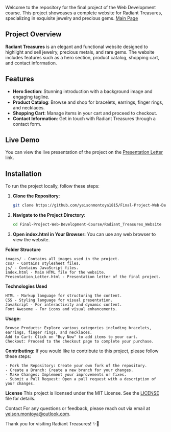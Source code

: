 
Welcome to the repository for the final project of the Web Development course. This project showcases a complete website for Radiant Treasures, specializing in exquisite jewelry and precious gems.
[Main Page](https://yeisonmontoya1815.github.io/Final-Project-Web-Development-Course/)

## Project Overview

**Radiant Treasures** is an elegant and functional website designed to highlight and sell jewelry, precious metals, and rare gems. The website includes features such as a hero section, product catalog, shopping cart, and contact information.

## Features

- **Hero Section**: Stunning introduction with a background image and engaging tagline.
- **Product Catalog**: Browse and shop for bracelets, earrings, finger rings, and necklaces.
- **Shopping Cart**: Manage items in your cart and proceed to checkout.
- **Contact Information**: Get in touch with Radiant Treasures through a contact form.

## Live Demo

You can view the live presentation of the project on the [Presentation Letter](https://github.com/yeisonmontoya1815/Final-Project-Web-Development-Course/blob/main/Presentation_Letter.html) link.

## Installation

To run the project locally, follow these steps:

1. **Clone the Repository**:

   ```bash
   git clone https://github.com/yeisonmontoya1815/Final-Project-Web-Development-Course.git

   ```

2. **Navigate to the Project Directory:**

   ```bash
   cd Final-Project-Web-Development-Course/Radiant_Treasures_Website

   ```

3. **Open index.html in Your Browser:**
   You can use any web browser to view the website.

**Folder Structure**

    images/ - Contains all images used in the project.
    css/ - Contains stylesheet files.
    js/ - Contains JavaScript files.
    index.html - Main HTML file for the website.
    Presentation_Letter.html - Presentation letter of the final project.

**Technologies Used**

    HTML - Markup language for structuring the content.
    CSS - Styling language for visual presentation.
    JavaScript - For interactivity and dynamic content.
    Font Awesome - For icons and visual enhancements.

**Usage:**

    Browse Products: Explore various categories including bracelets, earrings, finger rings, and necklaces.
    Add to Cart: Click on "Buy Now" to add items to your cart.
    Checkout: Proceed to the checkout page to complete your purchase.

**Contributing:**
If you would like to contribute to this project, please follow these steps:

    - Fork the Repository: Create your own fork of the repository.
    - Create a Branch: Create a new branch for your changes.
    - Make Changes: Implement your improvements or fixes.
    - Submit a Pull Request: Open a pull request with a description of your changes.

**License**
This project is licensed under the MIT License. See the [LICENSE](https://github.com/yeisonmontoya1815/Final-Project-Web-Development-Course/blob/main/LICENSE) file for details.

Contact
For any questions or feedback, please reach out via email at yeison.montoya@outlook.com.

Thank you for visiting Radiant Treasures! ✨💎
